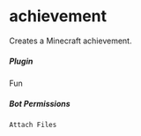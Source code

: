 # achievement 

Creates a Minecraft achievement.
			

##### Plugin
Fun


##### Bot Permissions
`Attach Files`